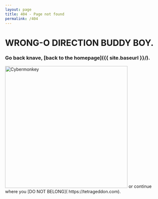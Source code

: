 ```yaml
---
layout: page
title: 404 - Page not found
permalink: /404
---
```


# WRONG-O DIRECTION BUDDY BOY. 

### Go back knave, [back to the homepage]({{ site.baseurl }}/).

<img src="https://tetrageddon.com/index.hyperesources/Monkey_Loop01.gif" alt="Cybermonkey" style="width: 400px;"/>
or continue where you [DO NOT BELONG]( https://tetrageddon.com).